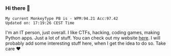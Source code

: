 ### Hi there 👋
<!-- PB START -->
```
My current MonkeyType PB is - WPM:94.21 Acc:97.42
Updated on: 17:19:26 CEST Time
```
<!-- PB END -->
I'm an IT person, just overall. I like CTFs, hacking, coding games, making Python apps. Just a lot of stuff.
You can check out my website [here](https://skill3472.github.io/).
I will probably add some interesting stuff here, when I get the idea to do so. Take care ❤️
